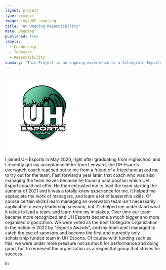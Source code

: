 ```yaml
---
layout: project
type: project
image: img/UHE_Logo.png
title: "An Ongoing Responsibility"
date: Ongoing
published: true
labels:
  - Leadership
  - Teamwork
  - Responsibility 
summary: "This Project is an ongoing experience as a Collegiate Esports Captain and Player. The difficulties, the good the bad, and the many things I've learned."
---
```


 <img width="250px" class="rounded float-start pe-4" src="../img/UHE_Logo.png">

I joined UH Esports in May 2020, right after graduating from Highschool and I recently got my acceptance letter from Leeward, the UH Esports overwatch coach reached out to me from a friend of a friend and asked me to try out for the team. Fast forward a year later, that coach who was also managing the team leaves because he found a paid position which UH Esports could not offer. He then entrusted me to lead the team starting the summer of 2021 and it was a totally knew experience for me. It helped me appreciate the work of managers, and learn a lot of leadership skills. Of course certain skills I learn managing an overwatch team isn't necessarily applicable to every leadership scenario, but it's helped me understand what it takes to lead a team, and learn from my mistakes. Over time our team became more recognized and UH Esports became a much bigger and more organized organization. We were voted as the best Collegiate Organization in the nation in 2022 by "Esports Awards", and my team and I managed to catch the eye of sponsors and become the first and currently only scholarship funded team in UH Esports. Of course with funding such as this, we were under more pressure not as much for performance and doing good, but to represent the organization as a respectful group that strives for success.

In

